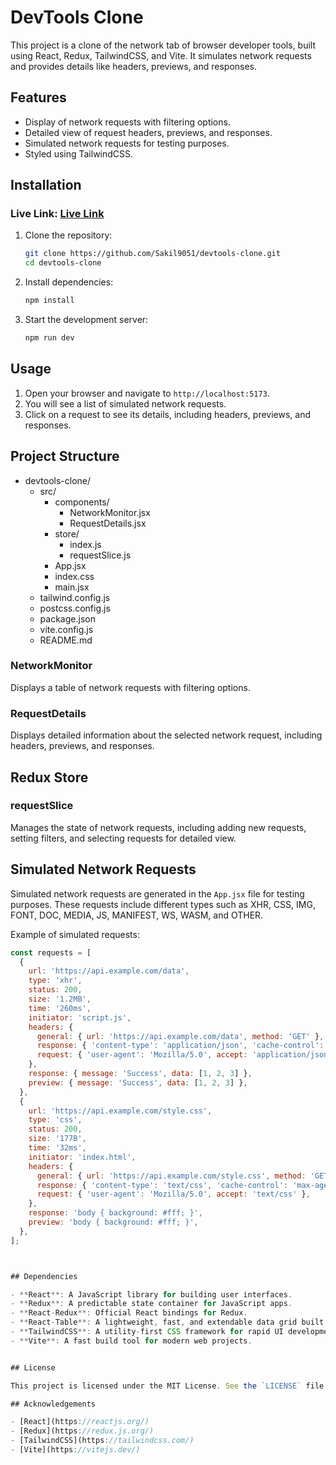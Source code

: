 # DevTools Clone

This project is a clone of the network tab of browser developer tools, built using React, Redux, TailwindCSS, and Vite. It simulates network requests and provides details like headers, previews, and responses.

## Features

- Display of network requests with filtering options.
- Detailed view of request headers, previews, and responses.
- Simulated network requests for testing purposes.
- Styled using TailwindCSS.

## Installation

### Live Link: <a href="https://devtools-clone.vercel.app/"> Live Link </a>

1. Clone the repository:
    ```bash
    git clone https://github.com/Sakil9051/devtools-clone.git
    cd devtools-clone
    ```
2. Install dependencies:
    ```bash
    npm install
    ```

3. Start the development server:
    ```bash
    npm run dev
    ```

## Usage

1. Open your browser and navigate to `http://localhost:5173`.
2. You will see a list of simulated network requests.
3. Click on a request to see its details, including headers, previews, and responses.

## Project Structure

- devtools-clone/
  - src/
    - components/
      - NetworkMonitor.jsx
      - RequestDetails.jsx
    - store/
      - index.js
      - requestSlice.js
    - App.jsx
    - index.css
    - main.jsx
  - tailwind.config.js
  - postcss.config.js
  - package.json
  - vite.config.js
  - README.md




### NetworkMonitor

Displays a table of network requests with filtering options.

### RequestDetails

Displays detailed information about the selected network request, including headers, previews, and responses.

## Redux Store

### requestSlice

Manages the state of network requests, including adding new requests, setting filters, and selecting requests for detailed view.

## Simulated Network Requests

Simulated network requests are generated in the `App.jsx` file for testing purposes. These requests include different types such as XHR, CSS, IMG, FONT, DOC, MEDIA, JS, MANIFEST, WS, WASM, and OTHER.

Example of simulated requests:

```jsx
const requests = [
  {
    url: 'https://api.example.com/data',
    type: 'xhr',
    status: 200,
    size: '1.2MB',
    time: '260ms',
    initiator: 'script.js',
    headers: {
      general: { url: 'https://api.example.com/data', method: 'GET' },
      response: { 'content-type': 'application/json', 'cache-control': 'no-cache' },
      request: { 'user-agent': 'Mozilla/5.0', accept: 'application/json' },
    },
    response: { message: 'Success', data: [1, 2, 3] },
    preview: { message: 'Success', data: [1, 2, 3] },
  },
  {
    url: 'https://api.example.com/style.css',
    type: 'css',
    status: 200,
    size: '177B',
    time: '32ms',
    initiator: 'index.html',
    headers: {
      general: { url: 'https://api.example.com/style.css', method: 'GET' },
      response: { 'content-type': 'text/css', 'cache-control': 'max-age=31536000' },
      request: { 'user-agent': 'Mozilla/5.0', accept: 'text/css' },
    },
    response: 'body { background: #fff; }',
    preview: 'body { background: #fff; }',
  },
];



## Dependencies

- **React**: A JavaScript library for building user interfaces.
- **Redux**: A predictable state container for JavaScript apps.
- **React-Redux**: Official React bindings for Redux.
- **React-Table**: A lightweight, fast, and extendable data grid built for React.
- **TailwindCSS**: A utility-first CSS framework for rapid UI development.
- **Vite**: A fast build tool for modern web projects.


## License

This project is licensed under the MIT License. See the `LICENSE` file for details.

## Acknowledgements

- [React](https://reactjs.org/)
- [Redux](https://redux.js.org/)
- [TailwindCSS](https://tailwindcss.com/)
- [Vite](https://vitejs.dev/)
